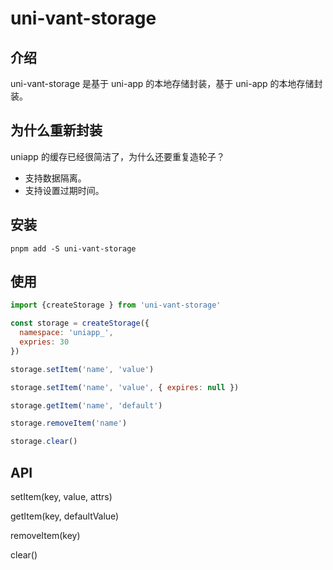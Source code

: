 # uni-vant-storage

## 介绍

uni-vant-storage 是基于 uni-app 的本地存储封装，基于 uni-app 的本地存储封装。

## 为什么重新封装
uniapp 的缓存已经很简洁了，为什么还要重复造轮子？

- 支持数据隔离。
- 支持设置过期时间。

## 安装

```shell
pnpm add -S uni-vant-storage
```

## 使用

```javascript
import {createStorage } from 'uni-vant-storage'

const storage = createStorage({
  namespace: 'uniapp_',
  expries: 30
})

storage.setItem('name', 'value')

storage.setItem('name', 'value', { expires: null })

storage.getItem('name', 'default')

storage.removeItem('name')

storage.clear()
```

## API

setItem(key, value, attrs)

getItem(key, defaultValue)

removeItem(key)

clear()